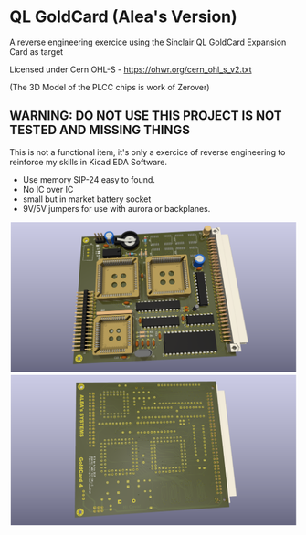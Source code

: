 # QL GoldCard (Alea's Version)
A reverse engineering exercice using the Sinclair QL GoldCard Expansion Card as target

Licensed under Cern OHL-S - https://ohwr.org/cern_ohl_s_v2.txt

(The 3D Model of the PLCC chips is work of Zerover)

## WARNING: DO NOT USE THIS PROJECT IS NOT TESTED AND MISSING THINGS
This is not a functional item, it's only a exercice of reverse engineering to reinforce my skills in Kicad EDA Software.

* Use memory SIP-24 easy to found.
* No IC over IC
* small but in market battery socket
* 9V/5V jumpers for use with aurora or backplanes.

![My Components Side ](alea_C.png)
![My Copper Side](alea_S.png)

